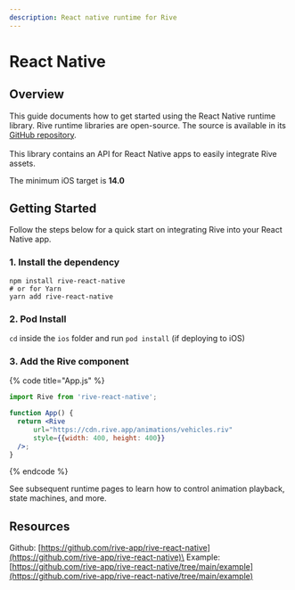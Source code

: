 ```yaml
---
description: React native runtime for Rive
---
```


# React Native

## Overview

This guide documents how to get started using the React Native runtime library. Rive runtime libraries are open-source. The source is available in its [GitHub repository](https://github.com/rive-app/rive-react-native).\
\
This library contains an API for React Native apps to easily integrate Rive assets.

The minimum iOS target is **14.0**

## Getting Started

Follow the steps below for a quick start on integrating Rive into your React Native app.

### 1. Install the dependency

```
npm install rive-react-native
# or for Yarn
yarn add rive-react-native
```

### 2. Pod Install

`cd` inside the `ios` folder and run `pod install` (if deploying to iOS)

### 3. Add the Rive component

{% code title="App.js" %}
```jsx
import Rive from 'rive-react-native';

function App() {
  return <Rive
      url="https://cdn.rive.app/animations/vehicles.riv"
      style={{width: 400, height: 400}}
  />;
}

```
{% endcode %}

See subsequent runtime pages to learn how to control animation playback, state machines, and more.

## Resources

Github: [https://github.com/rive-app/rive-react-native](https://github.com/rive-app/rive-react-native)\
Example: [https://github.com/rive-app/rive-react-native/tree/main/example](https://github.com/rive-app/rive-react-native/tree/main/example)
